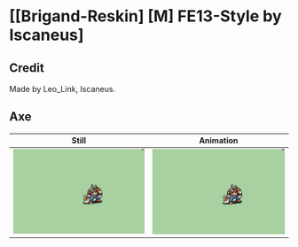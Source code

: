 # [\[Brigand-Reskin\] \[M\] FE13-Style by Iscaneus]

## Credit

Made by Leo_Link, Iscaneus.
	
## Axe

| Still | Animation |
| :---: | :-------: |
| ![Axe still](./Axe_000.png) | ![Axe animation](./Axe.gif) |
